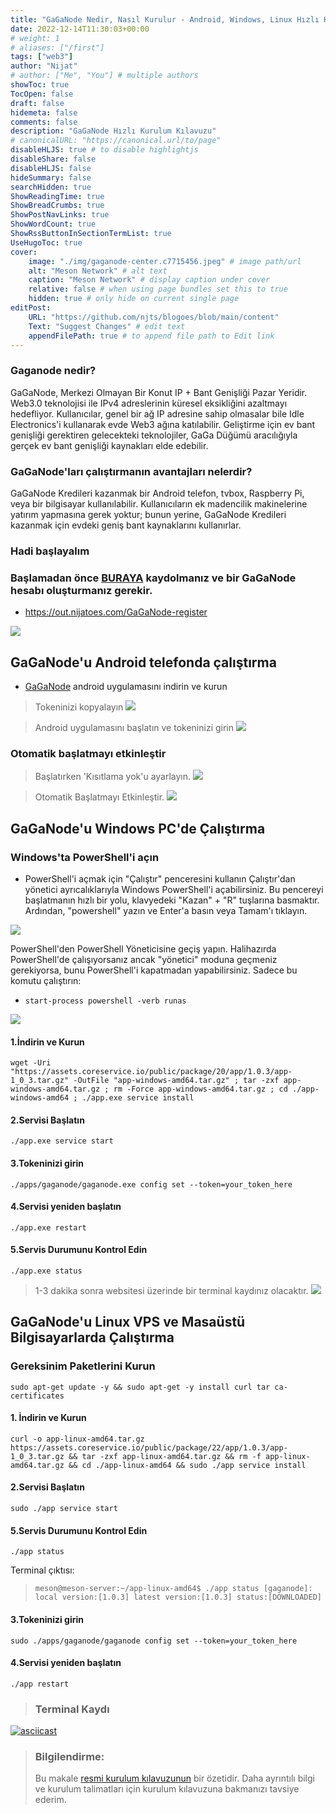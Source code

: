 ```yaml
---
title: "GaGaNode Nedir, Nasıl Kurulur - Android, Windows, Linux Hızlı Kurulum Kılavuzu"
date: 2022-12-14T11:30:03+00:00
# weight: 1
# aliases: ["/first"]
tags: ["web3"]
author: "Nijat"
# author: ["Me", "You"] # multiple authors
showToc: true
TocOpen: false
draft: false
hidemeta: false
comments: false
description: "GaGaNode Hızlı Kurulum Kılavuzu"
# canonicalURL: "https://canonical.url/to/page"
disableHLJS: true # to disable highlightjs
disableShare: false
disableHLJS: false
hideSummary: false
searchHidden: true
ShowReadingTime: true
ShowBreadCrumbs: true
ShowPostNavLinks: true
ShowWordCount: true
ShowRssButtonInSectionTermList: true
UseHugoToc: true
cover:
    image: "./img/gaganode-center.c7715456.jpeg" # image path/url
    alt: "Meson Network" # alt text
    caption: "Meson Network" # display caption under cover
    relative: false # when using page bundles set this to true
    hidden: true # only hide on current single page
editPost:
    URL: "https://github.com/njts/blogoes/blob/main/content"
    Text: "Suggest Changes" # edit text
    appendFilePath: true # to append file path to Edit link
---
```


### Gaganode nedir?

GaGaNode, Merkezi Olmayan Bir Konut IP + Bant Genişliği Pazar Yeridir. Web3.0 teknolojisi ile IPv4 adreslerinin küresel eksikliğini azaltmayı hedefliyor. Kullanıcılar, genel bir ağ IP adresine sahip olmasalar bile Idle Electronics'i kullanarak evde Web3 ağına katılabilir. Geliştirme için ev bant genişliği gerektiren gelecekteki teknolojiler, GaGa Düğümü aracılığıyla gerçek ev bant genişliği kaynakları elde edebilir.

### GaGaNode'ları çalıştırmanın avantajları nelerdir?

GaGaNode Kredileri kazanmak bir Android telefon, tvbox, Raspberry Pi, veya bir bilgisayar kullanılabilir.
Kullanıcıların ek madencilik makinelerine yatırım yapmasına gerek yoktur; bunun yerine, GaGaNode Kredileri kazanmak için evdeki geniş bant kaynaklarını kullanırlar.

### Hadi başlayalım

### Başlamadan önce [BURAYA](https://out.nijatoes.com/GaGaNode-register) kaydolmanız ve bir GaGaNode hesabı oluşturmanız gerekir.

- https://out.nijatoes.com/GaGaNode-register

![](/img/screenshot.png)

## GaGaNode'u Android telefonda çalıştırma

- [GaGaNode](https://assets.coreservice.io/public/package/32/gaganode/1.0.3/gaganode-1_0_3.apk) android uygulamasını indirin ve kurun

> Tokeninizi kopyalayın
![](/img/install_run.c4bd2c82.png)

> Android uygulamasını başlatın ve tokeninizi girin
 ![](/img/android-03.5ff0f04c.jpeg)

 ### Otomatik başlatmayı etkinleştir

 > Başlatırken 'Kısıtlama yok'u ayarlayın.
 ![](/img/android-01.cbbe2b89.png)

 > Otomatik Başlatmayı Etkinleştir.
![](/img/android-02.47e56405.png)

## GaGaNode'u Windows PC'de Çalıştırma

### Windows'ta PowerShell'i açın

- PowerShell'i açmak için "Çalıştır" penceresini kullanın
Çalıştır'dan yönetici ayrıcalıklarıyla Windows PowerShell'i açabilirsiniz. Bu pencereyi başlatmanın hızlı bir yolu, klavyedeki "Kazan" + "R" tuşlarına basmaktır. Ardından, "powershell" yazın ve Enter'a basın veya Tamam'ı tıklayın.

![](/img/windows-03.c050e0c7.png)

PowerShell'den PowerShell Yöneticisine geçiş yapın. Halihazırda PowerShell'de çalışıyorsanız ancak "yönetici" moduna geçmeniz gerekiyorsa, bunu PowerShell'i kapatmadan yapabilirsiniz. Sadece bu komutu çalıştırın:

- `start-process powershell -verb runas`

![](/img/windows-04.6eb30a24.png)

#### 1.İndirin ve Kurun

`wget -Uri "https://assets.coreservice.io/public/package/20/app/1.0.3/app-1_0_3.tar.gz" -OutFile "app-windows-amd64.tar.gz" ; tar -zxf app-windows-amd64.tar.gz ; rm -Force app-windows-amd64.tar.gz ; cd ./app-windows-amd64 ; ./app.exe service install`

#### 2.Servisi Başlatın

`./app.exe service start`

#### 3.Tokeninizi girin

`./apps/gaganode/gaganode.exe config set --token=your_token_here`

#### 4.Servisi yeniden başlatın

`./app.exe restart`

#### 5.Servis Durumunu Kontrol Edin

`./app.exe status`

> 1-3 dakika sonra websitesi üzerinde bir terminal kaydınız olacaktır.
![](/img/windows-06.0d8b27e5.png)

## GaGaNode'u Linux VPS ve Masaüstü Bilgisayarlarda Çalıştırma

### Gereksinim Paketlerini Kurun

`sudo apt-get update -y && sudo apt-get -y install curl tar ca-certificates`

#### 1. İndirin ve Kurun

`curl -o app-linux-amd64.tar.gz https://assets.coreservice.io/public/package/22/app/1.0.3/app-1_0_3.tar.gz && tar -zxf app-linux-amd64.tar.gz && rm -f app-linux-amd64.tar.gz && cd ./app-linux-amd64 && sudo ./app service install`

#### 2.Servisi Başlatın

`sudo ./app service start`

#### 5.Servis Durumunu Kontrol Edin

`./app status`

Terminal çıktısı:
>`meson@meson-server:~/app-linux-amd64$ ./app status
[gaganode]:		local version:[1.0.3] latest version:[1.0.3] status:[DOWNLOADED]`

#### 3.Tokeninizi girin

`sudo ./apps/gaganode/gaganode config set --token=your_token_here`

#### 4.Servisi yeniden başlatın

`./app restart`

> ### Terminal Kaydı
[![asciicast](https://asciinema.org/a/545183.svg)](https://asciinema.org/a/545183)

> ### Bilgilendirme:
>Bu makale [resmi kurulum kılavuzunun](https://docs.gaganode.com/) bir özetidir. Daha ayrıntılı bilgi ve kurulum talimatları için kurulum kılavuzuna bakmanızı tavsiye ederim.































